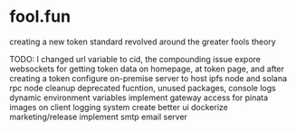 # fool.fun
creating a new token standard revolved around the greater fools theory


TODO:
I changed url variable to cid, the compounding issue
expore websockets for getting token data on homepage, at token page, and after creating a token
configure on-premise server to host ipfs node and solana rpc node
cleanup deprecated fucntion, unused packages, console logs
dynamic environment variables
implement gateway access for pinata images on client
logging system
create better ui
dockerize
marketing/release
implement smtp email server
